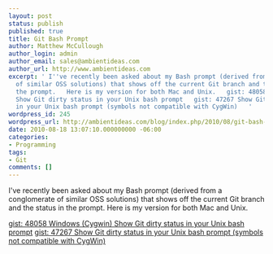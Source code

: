 ```yaml
---
layout: post
status: publish
published: true
title: Git Bash Prompt
author: Matthew McCullough
author_login: admin
author_email: sales@ambientideas.com
author_url: http://www.ambientideas.com
excerpt: ' I''ve recently been asked about my Bash prompt (derived from a conglomerate
  of similar OSS solutions) that shows off the current Git branch and the status in
  the prompt.   Here is my version for both Mac and Unix.   gist: 48058 Windows (Cygwin)
  Show Git dirty status in your Unix bash prompt   gist: 47267 Show Git dirty status
  in your Unix bash prompt (symbols not compatible with CygWin)   '
wordpress_id: 245
wordpress_url: http://ambientideas.com/blog/index.php/2010/08/git-bash-prompt/
date: 2010-08-18 13:07:10.000000000 -06:00
categories:
- Programming
tags:
- Git
comments: []
---
```

I've recently been asked about my Bash prompt (derived from a conglomerate of similar OSS solutions) that shows off the current Git branch and the status in the prompt. Here is my version for both Mac and Unix.

<a href="http://gist.github.com/48058" target="_blank">gist: 48058 Windows (Cygwin) Show Git dirty status in your Unix bash prompt</a>
<a href="http://gist.github.com/47267" target="_blank">gist: 47267 Show Git dirty status in your Unix bash prompt (symbols not compatible with CygWin)</a>

